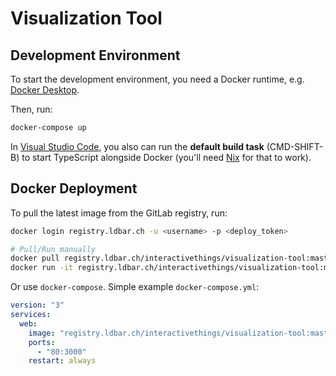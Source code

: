 # Visualization Tool

## Development Environment

To start the development environment, you need a Docker runtime, e.g. [Docker Desktop](https://www.docker.com/products/docker-desktop).

Then, run:

```sh
docker-compose up
```

In [Visual Studio Code](https://code.visualstudio.com/), you also can run the **default build task** (CMD-SHIFT-B) to start TypeScript alongside Docker (you'll need [Nix](https://nixos.org) for that to work).

## Docker Deployment

To pull the latest image from the GitLab registry, run:

```sh
docker login registry.ldbar.ch -u <username> -p <deploy_token>

# Pull/Run manually
docker pull registry.ldbar.ch/interactivethings/visualization-tool:master
docker run -it registry.ldbar.ch/interactivethings/visualization-tool:master
```

Or use `docker-compose`. Simple example `docker-compose.yml`:

```yaml
version: "3"
services:
  web:
    image: "registry.ldbar.ch/interactivethings/visualization-tool:master"
    ports:
      - "80:3000"
    restart: always
```
